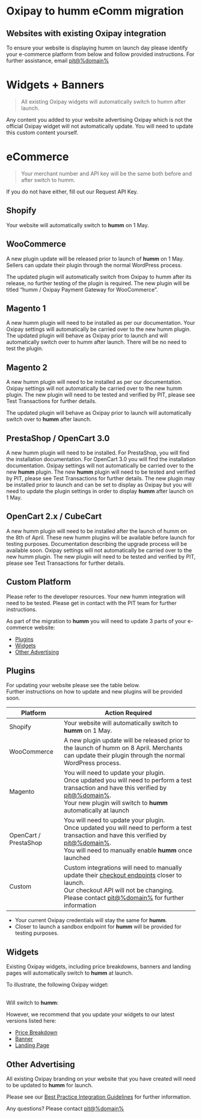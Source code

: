 # Oxipay to **humm** eComm migration

## Websites with existing Oxipay integration

To ensure your website is displaying humm on launch day please identify your e-commerce platform from below and follow provided instructions. For further assistance, email [pit@%domain%](mailto:pit@%domain%)

# Widgets + Banners

> All existing Oxipay widgets will automatically switch to humm after launch.

Any content you added to your website advertising Oxipay which is not the official Oxipay widget will not automatically update. You will need to update this custom content yourself.

# eCommerce

> Your merchant number and API key will be the same both before and after switch to humm.

If you do not have either, fill out our Request API Key.

## Shopify
Your website will automatically switch to **humm** on 1 May.

## WooCommerce
A new plugin update will be released prior to launch of **humm** on 1 May. Sellers can update their plugin through the normal WordPress process.

The updated plugin will automatically switch from Oxipay to humm after its release, no further testing of the plugin is required.
The new plugin will be titled “humm / Oxipay Payment Gateway for WooCommerce”.

## Magento 1

A new humm plugin will need to be installed as per our documentation.
Your Oxipay settings will automatically be carried over to the new humm plugin.
The updated plugin will behave as Oxipay prior to launch and will automatically switch
over to humm after launch.
There will be no need to test the plugin.

## Magento 2
A new humm plugin will need to be installed as per our documentation.
Oxipay settings will not automatically be carried over to the new humm plugin.
The new plugin will need to be tested and verified by PIT, please see Test Transactions for further details.

The updated plugin will behave as Oxipay prior to launch will automatically switch over to **humm** after launch.

## PrestaShop / OpenCart 3.0

A new humm plugin will need to be installed.
For PrestaShop, you will find the installation documentation.
For OpenCart 3.0 you will find the installation documentation.
Oxipay settings will not automatically be carried over to the new **humm** plugin.
The new **humm** plugin will need to be tested and verified by PIT, please see Test Transactions for further details.
The new plugin may be installed prior to launch and can be set to display as Oxipay but you will need to update the plugin settings in order to display **humm** after launch on 1 May.

## OpenCart 2.x / CubeCart

A new humm plugin will need to be installed after the launch of humm on the 8th of April.
These new humm plugins will be available before launch for testing purposes.
Documentation describing the upgrade process will be available soon.
Oxipay settings will not automatically be carried over to the new humm plugin.
The new plugin will need to be tested and verified by PIT, please see Test Transactions for further details.

## Custom Platform

Please refer to the developer resources.
Your new humm integration will need to be tested.
Please get in contact with the PIT team for further instructions.



As part of the migration to **humm** you will need to update 3 parts of your e-commerce website:

* [Plugins](#plugins)
* [Widgets](#widgets)
* [Other Advertising](#other-advertising)

## Plugins
For updating your website please see the table below.<br>
Further instructions on how to update and new plugins will be provided soon.

Platform | Action Required
---------|----------------
Shopify               | Your website will automatically switch to **humm** on 1 May.
WooCommerce           | A new plugin update will be released prior to the launch of humm on 8 April. Merchants can update their plugin through the normal WordPress process.
Magento               | You will need to update your plugin.<br>Once updated you will need to perform a test transaction and have this verified by [pit@%domain%](mailto:pit@%domain%).<br>Your new plugin will switch to **humm** automatically at launch
OpenCart / PrestaShop | You will need to update your plugin.<br>Once updated you will need to perform a test transaction and have this verified by [pit@%domain%](mailto:pit@%domain%).<br>You will need to manually enable **humm** once launched
Custom                | Custom integrations will need to manually update their [checkout endpoints](../../custom_integration/checkout_api) closer to launch.<br>Our checkout API will not be changing.<br>Please contact [pit@%domain%](mailto:pit@%domain%) for further information

* Your current Oxipay credentials will stay the same for **humm**.
* Closer to launch a sandbox endpoint for **humm** will be provided for testing purposes.

## Widgets
Existing Oxipay widgets, including price breakdowns, banners and landing pages will automatically switch to **humm** at launch.

To illustrate, the following Oxipay widget:
<script src="https://widgets.oxipay.co.nz/content/scripts/price-info.js?productPrice=200"></script>

<br>Will switch to **humm**:

<script src="https://widgets.%domain%/content/scripts/price-info.js?productPrice=200&LittleOnly"></script>

However, we recommend that you update your widgets to our latest versions listed here:

* [Price Breakdown](../../widgets/%price_info_page_link%)
* [Banner](../../widgets/banners)
* [Landing Page](../../widgets/landing_pages/introduction)

## Other Advertising

All existing Oxipay branding on your website that you have created will need to be updated to **humm** for launch.

Please see our [Best Practice Integration Guidelines](../../best_practice_integration) for further information.

Any questions? Please contact [pit@%domain%](mailto:pit@%domain%)